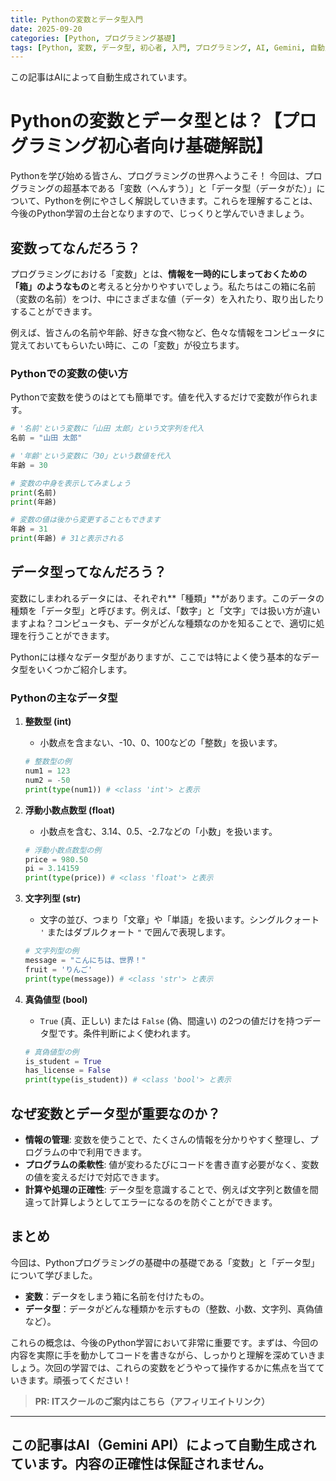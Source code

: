 ```yaml
---
title: Pythonの変数とデータ型入門
date: 2025-09-20
categories: [Python, プログラミング基礎]
tags: [Python, 変数, データ型, 初心者, 入門, プログラミング, AI, Gemini, 自動生成]
---
```


この記事はAIによって自動生成されています。

# Pythonの変数とデータ型とは？【プログラミング初心者向け基礎解説】

Pythonを学び始める皆さん、プログラミングの世界へようこそ！
今回は、プログラミングの超基本である「変数（へんすう）」と「データ型（データがた）」について、Pythonを例にやさしく解説していきます。これらを理解することは、今後のPython学習の土台となりますので、じっくりと学んでいきましょう。

## 変数ってなんだろう？

プログラミングにおける「変数」とは、**情報を一時的にしまっておくための「箱」のようなもの**と考えると分かりやすいでしょう。私たちはこの箱に名前（変数の名前）をつけ、中にさまざまな値（データ）を入れたり、取り出したりすることができます。

例えば、皆さんの名前や年齢、好きな食べ物など、色々な情報をコンピュータに覚えておいてもらいたい時に、この「変数」が役立ちます。

### Pythonでの変数の使い方

Pythonで変数を使うのはとても簡単です。値を代入するだけで変数が作られます。

```python
# '名前'という変数に「山田 太郎」という文字列を代入
名前 = "山田 太郎"

# '年齢'という変数に「30」という数値を代入
年齢 = 30

# 変数の中身を表示してみましょう
print(名前)
print(年齢)

# 変数の値は後から変更することもできます
年齢 = 31
print(年齢) # 31と表示される
```

## データ型ってなんだろう？

変数にしまわれるデータには、それぞれ**「種類」**があります。このデータの種類を「データ型」と呼びます。例えば、「数字」と「文字」では扱い方が違いますよね？コンピュータも、データがどんな種類なのかを知ることで、適切に処理を行うことができます。

Pythonには様々なデータ型がありますが、ここでは特によく使う基本的なデータ型をいくつかご紹介します。

### Pythonの主なデータ型

1.  **整数型 (int)**
    *   小数点を含まない、-10、0、100などの「整数」を扱います。
    ```python
    # 整数型の例
    num1 = 123
    num2 = -50
    print(type(num1)) # <class 'int'> と表示
    ```

2.  **浮動小数点数型 (float)**
    *   小数点を含む、3.14、0.5、-2.7などの「小数」を扱います。
    ```python
    # 浮動小数点数型の例
    price = 980.50
    pi = 3.14159
    print(type(price)) # <class 'float'> と表示
    ```

3.  **文字列型 (str)**
    *   文字の並び、つまり「文章」や「単語」を扱います。シングルクォート `'` またはダブルクォート `"` で囲んで表現します。
    ```python
    # 文字列型の例
    message = "こんにちは、世界！"
    fruit = 'りんご'
    print(type(message)) # <class 'str'> と表示
    ```

4.  **真偽値型 (bool)**
    *   `True` (真、正しい) または `False` (偽、間違い) の2つの値だけを持つデータ型です。条件判断によく使われます。
    ```python
    # 真偽値型の例
    is_student = True
    has_license = False
    print(type(is_student)) # <class 'bool'> と表示
    ```

## なぜ変数とデータ型が重要なのか？

*   **情報の管理**: 変数を使うことで、たくさんの情報を分かりやすく整理し、プログラムの中で利用できます。
*   **プログラムの柔軟性**: 値が変わるたびにコードを書き直す必要がなく、変数の値を変えるだけで対応できます。
*   **計算や処理の正確性**: データ型を意識することで、例えば文字列と数値を間違って計算しようとしてエラーになるのを防ぐことができます。

## まとめ

今回は、Pythonプログラミングの基礎中の基礎である「変数」と「データ型」について学びました。

*   **変数**：データをしまう箱に名前を付けたもの。
*   **データ型**：データがどんな種類かを示すもの（整数、小数、文字列、真偽値など）。

これらの概念は、今後のPython学習において非常に重要です。まずは、今回の内容を実際に手を動かしてコードを書きながら、しっかりと理解を深めていきましょう。次回の学習では、これらの変数をどうやって操作するかに焦点を当てていきます。頑張ってください！
> **PR: ITスクールのご案内はこちら（アフィリエイトリンク）**

---
この記事はAI（Gemini API）によって自動生成されています。内容の正確性は保証されません。
---
